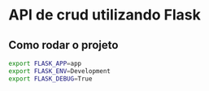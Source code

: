 # API de crud utilizando Flask

## Como rodar o projeto
```sh
export FLASK_APP=app
export FLASK_ENV=Development
export FLASK_DEBUG=True
```
